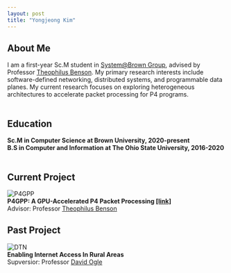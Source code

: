 ```yaml
---
layout: post
title: "Yongjeong Kim"
---
```


## About Me
I am a first-year Sc.M student in [System@Brown Group][system-group], advised by Professor [Theophilus Benson][theophilus-benson]. My primary research interests include software-defined networking, distributed systems, and programmable data planes. My current research focuses on exploring heterogeneous architectures to accelerate packet processing for P4 programs.  
&nbsp;
## Education
**Sc.M in Computer Science at Brown University, 2020-present**  
**B.S in Computer and Information at The Ohio State University, 2016-2020**
&nbsp;
## Current Project
![P4GPP]({{site.baseurl}}/assets/img/p4gpp.jpg)  
**P4GPP: A GPU-Accelerated P4 Packet Processing [[link]][p4gpp]**  
Advisor: Professor [Theophilus Benson][theophilus-benson]
&nbsp;
&nbsp;
## Past Project
![DTN]({{site.baseurl}}/assets/img/dtn.jpg)  
**Enabling Internet Access In Rural Areas**  
Supversior: Professor [David Ogle][david-ogle]  

[theophilus-benson]: https://cs.brown.edu/~tab/
[david-ogle]: https://sites.google.com/site/daveogle/dave-s-homepage
[system-group]: https://systems.cs.brown.edu/
[p4gpp]: https://cseyj.github.io/p4gpp/ 
